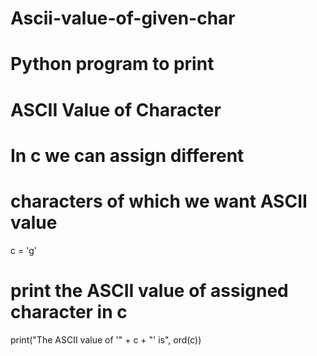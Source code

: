 # Ascii-value-of-given-char
# Python program to print 
# ASCII Value of Character

# In c we can assign different
# characters of which we want ASCII value 

c = 'g'
# print the ASCII value of assigned character in c
print("The ASCII value of '" + c + "' is", ord(c))
